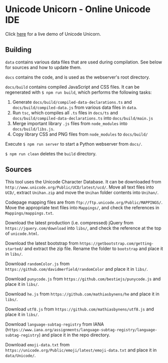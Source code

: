 # Unicode Unicorn - Online Unicode IDE

Click [here](https://unicode.website/) for a live demo of Unicode Unicorn.

## Building

`data` contains various data files that are used during compilation. See below for sources and how to update them.

`docs` contains the code, and is used as the webserver's root directory.

`docs/build` contains compiled JavaScript and CSS files. It can be regenerated
with `$ npm run build`, which performs the following tasks:

1. Generate `docs/build/compiled-data-declarations.ts` and `docs/build/compiled-data.js` from various data files in `data`.
2. Run `tsc`, which compiles all `.ts` files in `docs/ts` and `docs/build/compiled-data-declarations.ts` into `docs/build/main.js`
3. Merge important library `.js` files from `node_modules` into `docs/build/libs.js`.
4. Copy library CSS and PNG files from `node_modules` to `docs/build/`

Execute `$ npm run server` to start a Python webserver from `docs/`.

`$ npm run clean` deletes the `build` directory.

## Sources

This tool uses the Unicode Character Database. It can be downloaded from `http://www.unicode.org/Public/UCD/latest/ucd/`. Move all text files into `UCD/`, extract `Unihan.zip` and move the `Unihan` folder contents into `Unihan/`.

Codepage mapping files are from `ftp://ftp.unicode.org/Public/MAPPINGS/`. Move the appropriate text files into `Mappings/`, and check the references in `Mappings/mappings.txt`.

Download the latest production (i.e. compressed) jQuery from `https://jquery.com/download` into `libs/`, and check the reference at the top of `unicode.html`.

Download the latest bootstrap from `https://getbootstrap.com/getting-started/` and extract the zip file. Rename the folder to `bootstrap` and place it in `libs/`.

Download `randomColor.js` from `https://github.com/davidmerfield/randomColor` and place it in `libs/`.

Download `punycode.js` from `https://github.com/bestiejs/punycode.js` and place it in `libs/`.

Download `he.js` from `https://github.com/mathiasbynens/he` and place it in `libs/`.

Download `utf8.js` from `https://github.com/mathiasbynens/utf8.js` and place it in `libs/`.

Download `language-subtag-registry` from IANA (`https://www.iana.org/assignments/language-subtag-registry/language-subtag-registry`) and place it in the repo directory.

Download `emoji-data.txt` from `https://unicode.org/Public/emoji/latest/emoji-data.txt` and place it in `data/Unicode/`.
